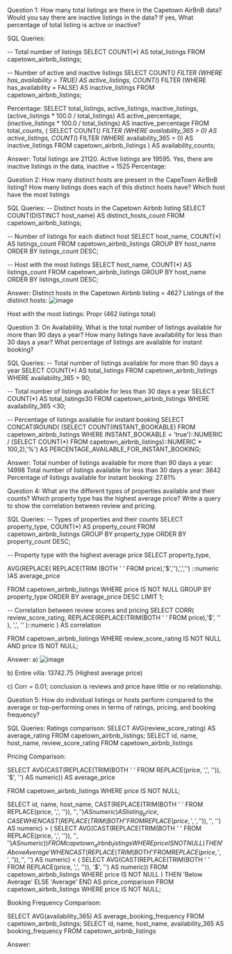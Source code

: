 
Question 1: How many total listings are there in the Capetown AirBnB data? Would you say there are inactive listings in the data? If yes, What percentage of total listing is active or inactive?

SQL Queries:

-- Total number of listings
SELECT COUNT(*) AS total_listings
FROM capetown_airbnb_listings;

-- Number of active and inactive listings
SELECT
    COUNT(*) FILTER (WHERE has_availability = TRUE) AS active_listings,
    COUNT(*) FILTER (WHERE has_availability = FALSE) AS inactive_listings
FROM
    capetown_airbnb_listings;


Percentage:
SELECT
    total_listings,
    active_listings,
    inactive_listings,
    (active_listings * 100.0 / total_listings) AS active_percentage,
    (inactive_listings * 100.0 / total_listings) AS inactive_percentage
FROM
    total_counts,
    (
        SELECT
            COUNT(*) FILTER (WHERE availability_365 > 0) AS active_listings,
            COUNT(*) FILTER (WHERE availability_365 = 0) AS inactive_listings
        FROM
            capetown_airbnb_listings
    ) AS availability_counts;


Answer:
Total listings are 21120.
Active listings are 19595.
Yes, there are inactive listings in the data, inactive = 1525
Percentage: 


Question 2: How many distinct hosts are present in the CapeTown AirBnB listing? How many listings does each of this distinct hosts have? Which host have the most listings

SQL Queries:
-- Distinct hosts in the Capetown Airbnb listing
SELECT COUNT(DISTINCT host_name) AS distinct_hosts_count
FROM capetown_airbnb_listings;

-- Number of listings for each distinct host
SELECT host_name, COUNT(*) AS listings_count
FROM capetown_airbnb_listings
GROUP BY host_name
ORDER BY listings_count DESC;

-- Host with the most listings
SELECT host_name, COUNT(*) AS listings_count
FROM capetown_airbnb_listings
GROUP BY host_name
ORDER BY listings_count DESC;


Answer:
Distinct hosts in the Capetown Airbnb listing = 4627
Listings of the distinct hosts: 
![image](https://github.com/Alice-Mbaluka/SQL_project-MWC/assets/79568950/49c626a4-1220-4f83-a249-b7fe446b767b)


Host with the most listings: 
Propr (462 listings total)

Question 3: On Availability, What is the total number of listings available for more than 90 days a year? How many listings have availability for less than 30 days a year? What percentage of listings are available for instant booking?

SQL Queries:
-- Total number of listings available for more than 90 days a year
SELECT COUNT(*) AS total_listings
FROM capetown_airbnb_listings
WHERE availability_365 > 90;


-- Total number of listings available for less than 30 days a year
SELECT COUNT(*) AS total_listings30
FROM capetown_airbnb_listings
WHERE availability_365 <30;

-- Percentage of listings available for instant booking
SELECT CONCAT(ROUND(
		(SELECT COUNT(INSTANT_BOOKABLE)
			FROM capetown_airbnb_listings
			WHERE INSTANT_BOOKABLE = 'true')::NUMERIC /
		(SELECT COUNT(*)
			FROM capetown_airbnb_listings)::NUMERIC * 100,2),'%') AS PERCENTAGE_AVAILABLE_FOR_INSTANT_BOOKING;


Answer:
Total number of listings available for more than 90 days a year: 14998
Total number of listings available for less than 30 days a year: 3842
Percentage of listings available for instant booking: 27.81%


Question 4: What are the different types of properties available and their counts? Which property type has the highest average price? Write a query to show the correlation between review and pricing.

SQL Queries:
-- Types of properties and their counts
SELECT property_type, COUNT(*) AS property_count
FROM capetown_airbnb_listings
GROUP BY property_type
ORDER BY property_count DESC;

-- Property type with the highest average price
SELECT
    property_type,
   
   AVG(REPLACE( REPLACE(TRIM (BOTH ' ' FROM price),'$',''),',','') ::numeric )AS average_price
	
FROM
    capetown_airbnb_listings
WHERE
    price IS NOT NULL
GROUP BY
    property_type
ORDER BY
    average_price DESC
LIMIT 1;


-- Correlation between review scores and pricing
SELECT
    CORR(
        review_score_rating,
        REPLACE(REPLACE(TRIM(BOTH ' ' FROM price),'$',  '' ), ',', '' )::numeric ) AS correlation
    
FROM
    capetown_airbnb_listings
WHERE
    review_score_rating IS NOT NULL
    AND price IS NOT NULL;


Answer:
a) ![image](https://github.com/Alice-Mbaluka/SQL_project-MWC/assets/79568950/48b2f221-3be1-44b6-8454-98a8d5506fc2)

b) Entire villa: 13742.75 (Highest average price)

c) Corr = 0.01; conclusion is reviews and price have little or no relationship.

Question 5: How do individual listings or hosts perform compared to the average or top-performing ones in terms of ratings, pricing, and booking frequency?

SQL Queries:
Ratings comparison:
SELECT AVG(review_score_rating) AS average_rating
FROM capetown_airbnb_listings;
SELECT
    id,
    name,
    host_name,
    review_score_rating
FROM
    capetown_airbnb_listings

Pricing Comparison:

SELECT 
AVG(CAST(REPLACE(TRIM(BOTH ' ' FROM REPLACE(price, ',', '')), '$', '') AS numeric)) AS average_price

FROM capetown_airbnb_listings
WHERE price IS NOT NULL;

SELECT
    id,
    name,
    host_name,
    CAST(REPLACE(TRIM(BOTH ' ' FROM REPLACE(price, ',', '')), '$', '') AS numeric) AS listing_price,
    CASE
        WHEN CAST(REPLACE(TRIM(BOTH ' ' FROM REPLACE(price, ',', '')), '$', '') AS numeric) > (
            SELECT AVG(CAST(REPLACE(TRIM(BOTH ' ' FROM REPLACE(price, ',', '')), '$', '') AS numeric))
            FROM capetown_airbnb_listings
            WHERE price IS NOT NULL
        )
        THEN 'Above Average'
        WHEN CAST(REPLACE(TRIM(BOTH ' ' FROM REPLACE(price, ',', '')), '$', '') AS numeric) < (
            SELECT AVG(CAST(REPLACE(TRIM(BOTH ' ' FROM REPLACE(price, ',', '')), '$', '') AS numeric))
            FROM capetown_airbnb_listings
            WHERE price IS NOT NULL
        )
        THEN 'Below Average'
        ELSE 'Average'
    END AS price_comparison
FROM
    capetown_airbnb_listings
WHERE
    price IS NOT NULL;


Booking Frequency Comparison:

SELECT AVG(availability_365) AS average_booking_frequency
FROM capetown_airbnb_listings;
SELECT
    id,
    name,
    host_name,
    availability_365 AS booking_frequency
FROM
    capetown_airbnb_listings




Answer:
